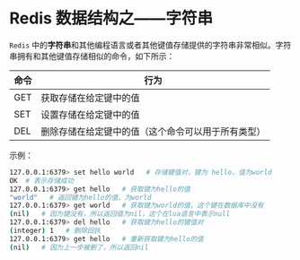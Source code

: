 # Redis 数据结构之——字符串

`Redis` 中的**字符串**和其他编程语言或者其他键值存储提供的字符串非常相似。字符串拥有和其他键值存储相似的命令，如下所示：

|命令|行为|
|-----|-----|
|GET|获取存储在给定键中的值|
|SET|设置存储在给定键中的值|
|DEL|删除存储在给定键中的值（这个命令可以用于所有类型）|

示例：

```bash
127.0.0.1:6379> set hello world   # 存储键值对，键为 hello，值为world
OK  # 表示存储成功
127.0.0.1:6379> get hello   # 获取键为hello的值
"world"   # 返回键为hello的值，为world
127.0.0.1:6379> get world   # 获取键为world的值，这个键在数据库中没有
(nil)   # 因为键没有，所以返回值为nil，这个在lua语言中表示null
127.0.0.1:6379> del hello   # 获取键为hello的键值对
(integer) 1   # 删除回执
127.0.0.1:6379> get hello   # 重新获取键为hello的值
(nil)   # 因为上一步被删了，所以返回nil
```
